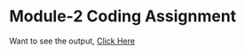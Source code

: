 # Module-2 Coding Assignment

Want to see the output, [Click Here](https://Heerdassingh.github.io/HTML-CSS-and-Javascript-for-Web-Developers/Module-2/index.html)
